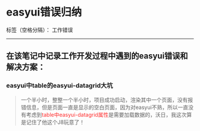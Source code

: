 ﻿# easyui错误归纳

标签（空格分隔）： 工作错误

---

## 在该笔记中记录工作开发过程中遇到的easyui错误和解决方案：

### easyui中table的easyui-datagrid大坑

 > 一个半小时，整整一个半小时，项目成功启动，渲染其中一个页面，没有报错信息，但是页面一直是显示的空白页面，因为对easyui不熟，所以一直没有考虑到<font color="FF2D2D">table中easyui-datagrid属性</font>是需要加载数据的，沃日，我这次算是记住了他这个J8玩意了！






